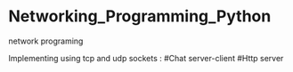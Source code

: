 # Networking_Programming_Python
network programing 

Implementing using tcp and udp sockets :
#Chat server-client
#Http server
